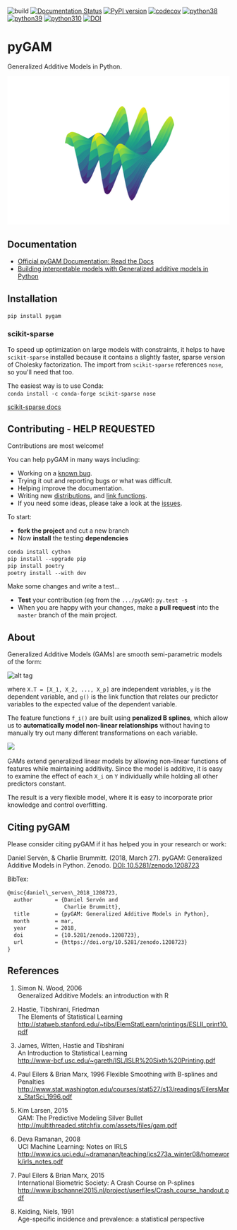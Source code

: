 ![build](https://github.com/dswah/pyGAM/actions/workflows/ci.yml/badge.svg)
[![Documentation Status](https://readthedocs.org/projects/pygam/badge/?version=latest)](https://pygam.readthedocs.io/en/latest/?badge=latest)
[![PyPI version](https://badge.fury.io/py/pygam.svg)](https://badge.fury.io/py/pygam)
[![codecov](https://codecov.io/gh/dswah/pygam/branch/master/graph/badge.svg)](https://codecov.io/gh/dswah/pygam)
[![python38](https://img.shields.io/badge/python-3.8-blue.svg)](https://badge.fury.io/py/pygam)
[![python39](https://img.shields.io/badge/python-3.9-blue.svg)](https://badge.fury.io/py/pygam)
[![python310](https://img.shields.io/badge/python-3.10-blue.svg)](https://badge.fury.io/py/pygam)
[![DOI](https://zenodo.org/badge/DOI/10.5281/zenodo.1208723.svg)](https://doi.org/10.5281/zenodo.1208723)

# pyGAM

Generalized Additive Models in Python.

<img src=docs/assets/bayesgam_tensor.png>

## Documentation

- [Official pyGAM Documentation: Read the Docs](https://pygam.readthedocs.io/en/latest/?badge=latest)  
- [Building interpretable models with Generalized additive models in Python](https://medium.com/just-another-data-scientist/building-interpretable-models-with-generalized-additive-models-in-python-c4404eaf5515)  
<!-----
[pyGAM: Getting started with Generalized Additive Models in Python](https://medium.com/@jpoberhauser/pygam-getting-started-with-generalized-additive-models-in-python-457df5b4705f)
----->

## Installation

```pip install pygam```

### scikit-sparse

To speed up optimization on large models with constraints, it helps to have `scikit-sparse` installed because it contains a slightly faster, sparse version of Cholesky factorization. The import from `scikit-sparse` references `nose`, so you'll need that too.

The easiest way is to use Conda:  
```conda install -c conda-forge scikit-sparse nose```

[scikit-sparse docs](http://pythonhosted.org/scikit-sparse/overview.html#download)

## Contributing - HELP REQUESTED

Contributions are most welcome!

You can help pyGAM in many ways including:

- Working on a [known bug](https://github.com/dswah/pyGAM/labels/bug).
- Trying it out and reporting bugs or what was difficult.
- Helping improve the documentation.
- Writing new [distributions](https://github.com/dswah/pyGAM/blob/master/pygam/distributions.py), and [link functions](https://github.com/dswah/pyGAM/blob/master/pygam/links.py).
- If you need some ideas, please take a look at the [issues](https://github.com/dswah/pyGAM/issues).

To start:

- **fork the project** and cut a new branch
- Now **install** the testing **dependencies**

```
conda install cython
pip install --upgrade pip
pip install poetry
poetry install --with dev
```

Make some changes and write a test...

- **Test** your contribution (eg from the `.../pyGAM`):
```py.test -s```
- When you are happy with your changes, make a **pull request** into the `master` branch of the main project.

## About

Generalized Additive Models (GAMs) are smooth semi-parametric models of the form:

![alt tag](http://latex.codecogs.com/svg.latex?g\(\mathbb{E}\[y|X\]\)=\beta_0+f_1(X_1)+f_2(X_2)+\dots+f_p(X_p))

where `X.T = [X_1, X_2, ..., X_p]` are independent variables, `y` is the dependent variable, and `g()` is the link function that relates our predictor variables to the expected value of the dependent variable.

The feature functions `f_i()` are built using **penalized B splines**, which allow us to **automatically model non-linear relationships** without having to manually try out many different transformations on each variable.

<img src=imgs/pygam_basis.png>

GAMs extend generalized linear models by allowing non-linear functions of features while maintaining additivity. Since the model is additive, it is easy to examine the effect of each `X_i` on `Y` individually while holding all other predictors constant.

The result is a very flexible model, where it is easy to incorporate prior knowledge and control overfitting.

## Citing pyGAM

Please consider citing pyGAM if it has helped you in your research or work:

Daniel Servén, & Charlie Brummitt. (2018, March 27). pyGAM: Generalized Additive Models in Python. Zenodo. [DOI: 10.5281/zenodo.1208723](http://doi.org/10.5281/zenodo.1208723)

BibTex:

```
@misc{daniel\_serven\_2018_1208723,
  author       = {Daniel Servén and
                  Charlie Brummitt},
  title        = {pyGAM: Generalized Additive Models in Python},
  month        = mar,
  year         = 2018,
  doi          = {10.5281/zenodo.1208723},
  url          = {https://doi.org/10.5281/zenodo.1208723}
}
```

## References

1. Simon N. Wood, 2006  
Generalized Additive Models: an introduction with R

0. Hastie, Tibshirani, Friedman  
The Elements of Statistical Learning  
<http://statweb.stanford.edu/~tibs/ElemStatLearn/printings/ESLII_print10.pdf>  

0. James, Witten, Hastie and Tibshirani  
An Introduction to Statistical Learning  
<http://www-bcf.usc.edu/~gareth/ISL/ISLR%20Sixth%20Printing.pdf>  

0. Paul Eilers & Brian Marx, 1996
Flexible Smoothing with B-splines and Penalties
<http://www.stat.washington.edu/courses/stat527/s13/readings/EilersMarx_StatSci_1996.pdf>

0. Kim Larsen, 2015  
GAM: The Predictive Modeling Silver Bullet  
<http://multithreaded.stitchfix.com/assets/files/gam.pdf>  

0. Deva Ramanan, 2008  
UCI Machine Learning: Notes on IRLS  
<http://www.ics.uci.edu/~dramanan/teaching/ics273a_winter08/homework/irls_notes.pdf>  

0. Paul Eilers & Brian Marx, 2015  
International Biometric Society: A Crash Course on P-splines  
<http://www.ibschannel2015.nl/project/userfiles/Crash_course_handout.pdf>

0. Keiding, Niels, 1991  
Age-specific incidence and prevalence: a statistical perspective

<!---http://www.cs.princeton.edu/courses/archive/fall11/cos323/notes/cos323_f11_lecture09_svd.pdf--->

<!---http://www.stats.uwo.ca/faculty/braun/ss3859/notes/Chapter4/ch4.pdf--->

<!---http://www.stat.berkeley.edu/~census/mlesan.pdf--->

<!---http://web.mit.edu/hyperbook/Patrikalakis-Maekawa-Cho/node17.html---> <!--- this helped me get spline gradients--->

<!---https://scikit-sparse.readthedocs.io/en/latest/overview.html#developers--->

<!---https://vincentarelbundock.github.io/Rdatasets/datasets.html---> <!--- R Datasets!--->
